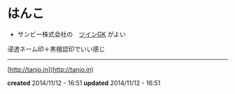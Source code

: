 # はんこ

- サンビー株式会社の　[ツインGK](https://www.google.co.jp/search?q=ツインGK) がよい

浸透ネーム印＋黒檀認印でいい感じ

---

[http://tanjo.in](http://tanjo.in)

**created** 2014/11/12 - 16:51
**updated** 2014/11/12 - 16:51
